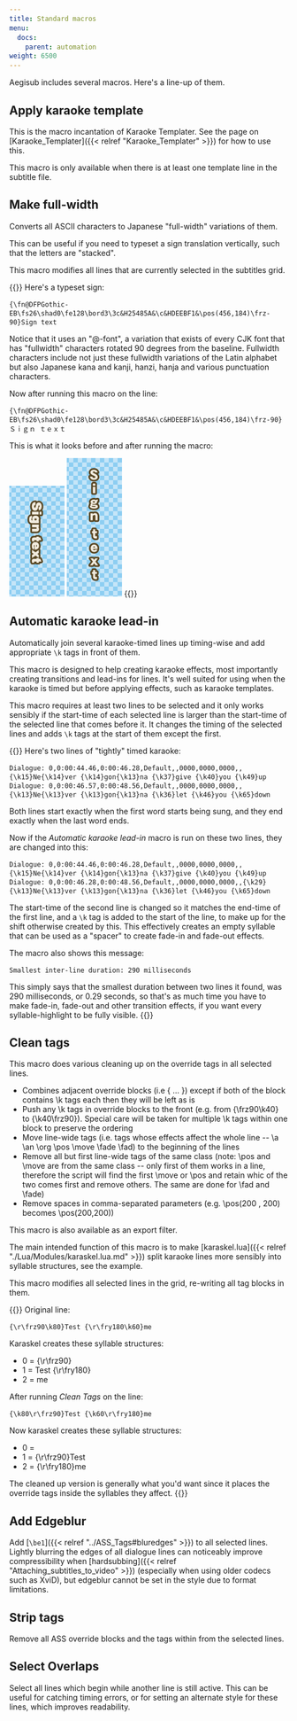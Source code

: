 ```yaml
---
title: Standard macros
menu:
  docs:
    parent: automation
weight: 6500
---
```


Aegisub includes several macros. Here's a line-up of them.

## Apply karaoke template

This is the macro incantation of Karaoke Templater. See the page on
[Karaoke_Templater]({{< relref "Karaoke_Templater" >}}) for how to use this.

This macro is only available when there is at least one template line in the
subtitle file.

## Make full-width

Converts all ASCII characters to Japanese "full-width" variations of them.

This can be useful if you need to typeset a sign translation vertically,
such that the letters are "stacked".

This macro modifies all lines that are currently selected in the subtitles
grid.

{{<example-box>}}
Here's a typeset sign:

```plaintext
{\fn@DFPGothic-EB\fs26\shad0\fe128\bord3\3c&H25485A&\c&HDEEBF1&\pos(456,184)\frz-90}Sign text
```

Notice that it uses an "@-font", a variation that exists of every CJK font
that has "fullwidth" characters rotated 90 degrees from the baseline.
Fullwidth characters include not just these fullwidth variations of the
Latin alphabet but also Japanese kana and kanji, hanzi, hanja and various
punctuation characters.

Now after running this macro on the line:

```plaintext
{\fn@DFPGothic-EB\fs26\shad0\fe128\bord3\3c&H25485A&\c&HDEEBF1&\pos(456,184)\frz-90}Ｓｉｇｎ ｔｅｘｔ
```

This is what it looks before and after running the macro:

![StackedSign1](/img/3.2/StackedSign1.png) ![StackedSign2](/img/3.2/StackedSign2.png)
{{</example-box>}}

## Automatic karaoke lead-in

Automatically join several karaoke-timed lines up timing-wise and add
appropriate `\k` tags in front of them.

This macro is designed to help creating karaoke effects, most importantly
creating transitions and lead-ins for lines. It's well suited for using when
the karaoke is timed but before applying effects, such as karaoke templates.

This macro requires at least two lines to be selected and it only works
sensibly if the start-time of each selected line is larger than the
start-time of the selected line that comes before it. It changes the timing
of the selected lines and adds `\k` tags at the start of them except the
first.

{{<example-box>}}
Here's two lines of "tightly" timed karaoke:

```plaintext
Dialogue: 0,0:00:44.46,0:00:46.28,Default,,0000,0000,0000,,{\k15}Ne{\k14}ver {\k14}gon{\k13}na {\k37}give {\k40}you {\k49}up
Dialogue: 0,0:00:46.57,0:00:48.56,Default,,0000,0000,0000,,{\k13}Ne{\k13}ver {\k13}gon{\k13}na {\k36}let {\k46}you {\k65}down
```

Both lines start exactly when the first word starts being sung, and they end
exactly when the last word ends.

Now if the _Automatic karaoke lead-in_ macro is run on these two lines, they
are changed into this:

```plaintext
Dialogue: 0,0:00:44.46,0:00:46.28,Default,,0000,0000,0000,,{\k15}Ne{\k14}ver {\k14}gon{\k13}na {\k37}give {\k40}you {\k49}up
Dialogue: 0,0:00:46.28,0:00:48.56,Default,,0000,0000,0000,,{\k29}{\k13}Ne{\k13}ver {\k13}gon{\k13}na {\k36}let {\k46}you {\k65}down
```

The start-time of the second line is changed so it matches the end-time of
the first line, and a `\k` tag  is added to the start of the line, to make
up for the shift otherwise created by this. This effectively creates an
empty syllable that can be used as a "spacer" to create fade-in and fade-out
effects.

The macro also shows this message:

```plaintext
Smallest inter-line duration: 290 milliseconds
```

This simply says that the smallest duration between two lines it found, was
290 milliseconds, or 0.29 seconds, so that's as much time you have to make
fade-in, fade-out and other transition effects, if you want every
syllable-highlight to be fully visible.
{{</example-box>}}

## Clean tags

This macro does various cleaning up on the override tags in all selected
lines.

- Combines adjacent override blocks (i.e { ... }) except if both of the
  block contains \\k tags each then they will be left as is
- Push any \\k tags in override blocks to the front (e.g. from {\\frz90\\k40}
  to {\\k40\\frz90}). Special care will be taken for multiple \\k tags within
  one block to preserve the ordering
- Move line-wide tags (i.e. tags whose effects affect the whole line -- \\a
  \\an \\org \\pos \\move \\fade \\fad) to the beginning of the lines
- Remove all but first line-wide tags of the same class (note: \\pos and
  \\move are from the same class -- only first of them works in a line,
  therefore the script will find the first \\move or \\pos and retain whic of
  the two comes first and remove others. The same are done for \\fad and
  \\fade)
- Remove spaces in comma-separated parameters (e.g. \\pos(200 , 200) becomes
  \\pos(200,200))

This macro is also available as an export filter.

The main intended function of this macro is to make
[karaskel.lua]({{< relref "./Lua/Modules/karaskel.lua.md" >}}) split karaoke lines more
sensibly into syllable structures, see the example.

This macro modifies all selected lines in the grid, re-writing all tag
blocks in them.

{{<example-box>}}
Original line:

```plaintext
{\r\frz90\k80}Test {\r\fry180\k60}me
```

Karaskel creates these syllable structures:

- 0 = {\\r\\frz90}
- 1 = Test {\\r\\fry180}
- 2 = me

After running _Clean Tags_ on the line:

```plaintext
{\k80\r\frz90}Test {\k60\r\fry180}me
```

Now karaskel creates these syllable structures:

- 0 =
- 1 = {\\r\\frz90}Test
- 2 = {\\r\\fry180}me

The cleaned up version is generally what you'd want since it places the
override tags inside the syllables they affect.
{{</example-box>}}

## Add Edgeblur

Add [`\be1`]({{< relref "../ASS_Tags#bluredges" >}}) to all selected lines. Lightly blurring the
edges of all dialogue lines can noticeably improve compressibility when
[hardsubbing]({{< relref "Attaching_subtitles_to_video" >}}) (especially when using older
codecs such as XviD), but edgeblur cannot be set in the style due to format
limitations.

## Strip tags

Remove all ASS override blocks and the tags within from the selected lines.

## Select Overlaps

Select all lines which begin while another line is still active. This can be
useful for catching timing errors, or for setting an alternate style for these
lines, which improves readability.
